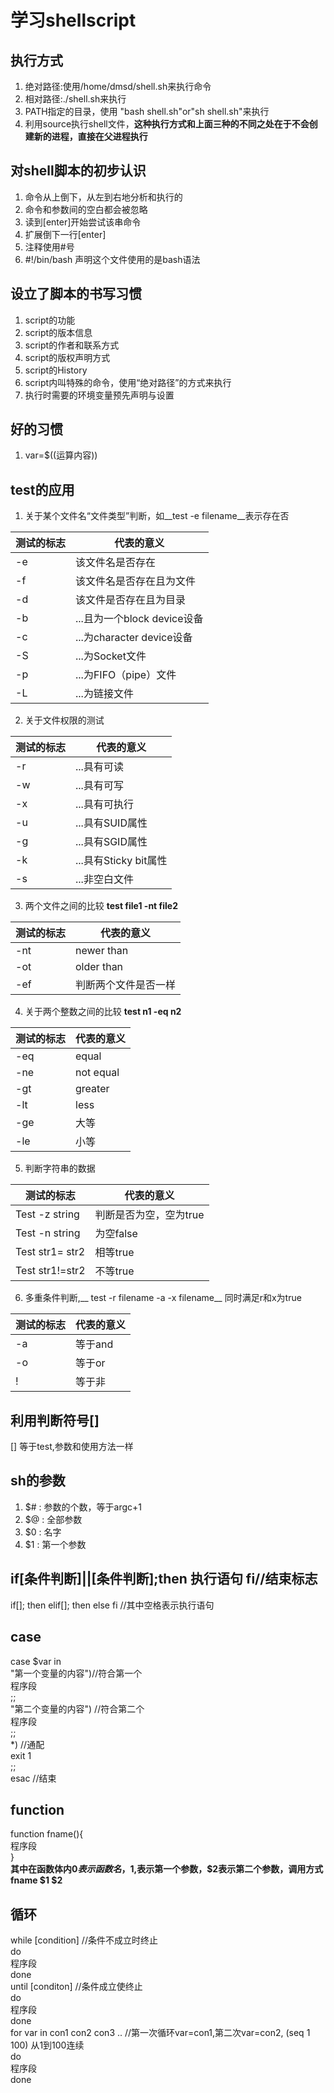 # 学习shellscript
## 执行方式
1. 绝对路径:使用/home/dmsd/shell.sh来执行命令
2. 相对路径:./shell.sh来执行
3. PATH指定的目录，使用 "bash shell.sh"or"sh shell.sh"来执行
4. 利用source执行shell文件，__这种执行方式和上面三种的不同之处在于不会创建新的进程，直接在父进程执行__
## 对shell脚本的初步认识
1. 命令从上倒下，从左到右地分析和执行的
2. 命令和参数间的空白都会被忽略
3. 读到[enter]开始尝试该串命令
4. 扩展倒下一行[enter]
5. 注释使用#号
6. #!/bin/bash 声明这个文件使用的是bash语法
## 设立了脚本的书写习惯
1. script的功能
2. script的版本信息
3. script的作者和联系方式
4. script的版权声明方式
5. script的History
6. script内叫特殊的命令，使用“绝对路径”的方式来执行
7. 执行时需要的环境变量预先声明与设置
## 好的习惯
1. var=$((运算内容))   




## test的应用
1. 关于某个文件名“文件类型”判断，如__test -e filename__表示存在否

|测试的标志|代表的意义|
|----------|----------|
|-e|该文件名是否存在|
|-f|该文件名是否存在且为文件|
|-d|该文件是否存在且为目录|
|-b|...且为一个block device设备|
|-c|...为character device设备|
|-S|...为Socket文件|
|-p|...为FIFO（pipe）文件|
|-L|...为链接文件|

2. 关于文件权限的测试

|测试的标志|代表的意义|
|----------|----------|
|-r|...具有可读|
|-w|...具有可写|
|-x|...具有可执行|
|-u|...具有SUID属性|
|-g|...具有SGID属性|
|-k|...具有Sticky bit属性|
|-s|...非空白文件|

3. 两个文件之间的比较 __test file1 -nt file2__

|测试的标志|代表的意义|
|----------|----------|
|-nt|newer than|
|-ot|older than|
|-ef|判断两个文件是否一样|

4. 关于两个整数之间的比较 __test n1 -eq n2__

|测试的标志|代表的意义|
|----------|----------|
|-eq|equal|
|-ne|not equal|
|-gt|greater|
|-lt|less|
|-ge|大等|
|-le|小等

5. 判断字符串的数据 

|测试的标志|代表的意义|
|----------|----------|
|Test -z string | 判断是否为空，空为true|
|Test -n string| 为空false|
|Test str1= str2| 相等true|
|Test str1!=str2|不等true|

6. 多重条件判断,__ test -r filename  -a -x filename__ 同时满足r和x为true

|测试的标志|代表的意义|
|----------|----------|
|-a|等于and|
|-o|等于or|
|!|等于非|
## 利用判断符号[]
[] 等于test,参数和使用方法一样
## sh的参数
1. $# : 参数的个数，等于argc+1
2. $@ : 全部参数
3. $0 : 名字
4. $1 : 第一个参数
## if[条件判断]||[条件判断];then 执行语句  fi//结束标志
if[];  then   elif[];  then else fi   //其中空格表示执行语句
## case
case $var in  
  "第一个变量的内容")//符合第一个  
    程序段  
    ;;  
  "第二个变量的内容") //符合第二个  
    程序段  
    ;;  
  \*) //通配  
    exit 1  
    ;;  
esac  //结束  
## function
function fname(){  
    程序段  
    }  
__其中在函数体内$0表示函数名，$1,表示第一个参数，$2表示第二个参数，调用方式  fname $1 $2__  
## 循环
while [condition] //条件不成立时终止  
do  
    程序段  
done  
until [conditon]  //条件成立使终止  
do  
    程序段  
done  
for var in con1 con2 con3 ..  //第一次循环var=con1,第二次var=con2, (seq 1 100) 从1到100连续  
do  
    程序段  
done  
